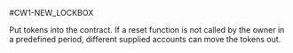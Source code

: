 #CW1-NEW_LOCKBOX

Put tokens into the contract. If a reset function is not called by the owner in a predefined period,
different supplied accounts can move the tokens out.
